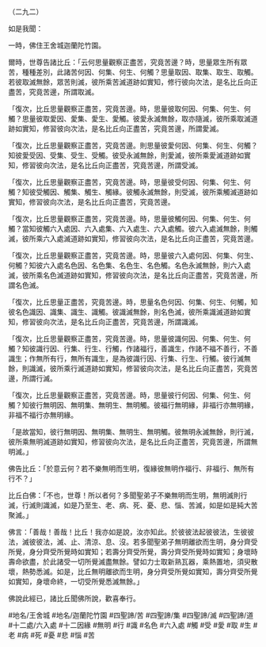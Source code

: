 （二九二）

如是我聞：

一時，佛住王舍城迦蘭陀竹園。

爾時，世尊告諸比丘：「云何思量觀察正盡苦，究竟苦邊？時，思量眾生所有眾苦，種種差別，此諸苦何因、何集、何生、何觸？思量取因、取集、取生、取觸。若彼取滅無餘，眾苦則滅，彼所乘苦滅道跡如實知，修行彼向次法，是名比丘向正盡苦，究竟苦邊，所謂取滅。

「復次，比丘思量觀察正盡苦，究竟苦邊。時，思量彼取何因、何集、何生、何觸？思量彼取愛因、愛集、愛生、愛觸。彼愛永滅無餘，取亦隨滅，彼所乘取滅道跡如實知，修習彼向次法，是名比丘向正盡苦，究竟苦邊，所謂愛滅。

「復次，比丘思量觀察正盡苦，究竟苦邊。則思量彼愛何因、何集、何生、何觸？知彼愛受因、受集、受生、受觸。彼受永滅無餘，則愛滅，彼所乘愛滅道跡如實知，修習彼向次法，是名比丘向正盡苦，究竟苦邊，所謂受滅。

「復次，比丘思量觀察正盡苦，究竟苦邊。時，思量彼受何因、何集、何生、何觸？知彼受觸因、觸集、觸生、觸緣。彼觸永滅無餘，則受滅，彼所乘觸滅道跡如實知，修習彼向次法，是名比丘向正盡苦，究竟苦邊。

「復次，比丘思量觀察正盡苦，究竟苦邊。時，思量彼觸何因、何集、何生、何觸？當知彼觸六入處因、六入處集、六入處生、六入處觸。彼六入處滅無餘，則觸滅，彼所乘六入處滅道跡如實知，修習彼向次法，是名比丘向正盡苦，究竟苦邊。

「復次，比丘思量觀察正盡苦，究竟苦邊。時，思量彼六入處何因、何集、何生、何觸？知彼六入處名色因、名色集、名色生、名色觸。名色永滅無餘，則六入處滅，彼所乘名色滅道跡如實知，修習彼向次法，是名比丘向正盡苦，究竟苦邊，所謂名色滅。

「復次，比丘思量正盡苦，究竟苦邊。時，思量名色何因、何集、何生、何觸，知彼名色識因、識集、識生、識觸。彼識滅無餘，則名色滅，彼所乘識滅道跡如實知，修習彼向次法，是名比丘向正盡苦，究竟苦邊，所謂識滅。

「復次，比丘思量觀察正盡苦，究竟苦邊。時，思量彼識何因、何集、何生、何觸？知彼識行因、行集、行生、行觸，作諸福行，善識生，作諸不福不善行，不善識生；作無所有行，無所有識生，是為彼識行因、行集、行生、行觸。彼行滅無餘，則識滅，彼所乘行滅道跡如實知，修習彼向次法，是名比丘向正盡苦，究竟苦邊，所謂行滅。

「復次，比丘思量觀察正盡苦，究竟苦邊。時，思量彼行何因、何集、何生、何觸？知彼行無明因、無明集、無明生、無明觸。彼福行無明緣，非福行亦無明緣，非福不福行亦無明緣。

「是故當知，彼行無明因、無明集、無明生、無明觸。彼無明永滅無餘，則行滅，彼所乘無明滅道跡如實知，修習彼向次法，是名比丘向正盡苦，究竟苦邊，所謂無明滅。」

佛告比丘：「於意云何？若不樂無明而生明，復緣彼無明作福行、非福行、無所有行不？」

比丘白佛：「不也，世尊！所以者何？多聞聖弟子不樂無明而生明，無明滅則行滅，行滅則識滅，如是乃至生、老、病、死、憂、悲、惱、苦滅，如是如是純大苦聚滅。」

佛言：「善哉！善哉！比丘！我亦如是說，汝亦知此。於彼彼法起彼彼法，生彼彼法，滅彼彼法，滅、止、清涼、息、沒。若多聞聖弟子無明離欲而生明，身分齊受所覺，身分齊受所覺時如實知；若壽分齊受所覺，壽分齊受所覺時如實知；身壞時壽命欲盡，於此諸受一切所覺滅盡無餘。譬如力士取新熟瓦器，乘熱置地，須臾散壞，熱勢悉滅。如是，比丘無明離欲而生明，身分齊受所覺如實知，壽分齊受所覺如實知，身壞命終，一切受所覺悉滅無餘。」

佛說此經已，諸比丘聞佛所說，歡喜奉行。

#地名/王舍城
#地名/迦蘭陀竹園
#四聖諦/苦
#四聖諦/集
#四聖諦/滅
#四聖諦/道
#十二處/六入處
#十二因緣
#無明
#行
#識
#名色
#六入處
#觸
#受
#愛
#取
#生
#老
#病
#死
#憂
#悲
#惱
#苦
